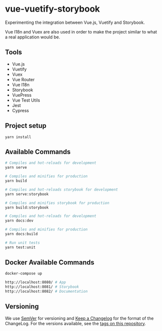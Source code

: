# vue-vuetify-storybook
Experimenting the integration between Vue.js, Vuetify and Storybook.

Vue I18n and Vuex are also used in order to make the project similar
to what a real application would be.

## Tools
- Vue.js
- Vuetify
- Vuex
- Vue Router
- Vue I18n
- Storybook
- VuePress
- Vue Test Utils
- Jest
- Cypress

## Project setup
```
yarn install
```

## Available Commands

``` bash
# Compiles and hot-reloads for development
yarn serve

# Compiles and minifies for production
yarn build

# Compiles and hot-reloads storybook for development
yarn serve:storybook

# Compiles and minifies storybook for production
yarn build:storybook

# Compiles and hot-reloads for development
yarn docs:dev

# Compiles and minifies for production
yarn docs:build

# Run unit tests
yarn test:unit
```

## Docker Available Commands

``` bash
docker-compose up

http://localhost:8080/ # App
http://localhost:8081/ # Storybook
http://localhost:8082/ # Documentation
```


## Versioning

We use [SemVer](http://semver.org/) for versioning and [Keep a Changelog](http://keepachangelog.com/) for the format of the ChangeLog. For the versions available, see the [tags on this repository](https://github.com/jsilva-pt/vue-vuetify-storybook/tags).

